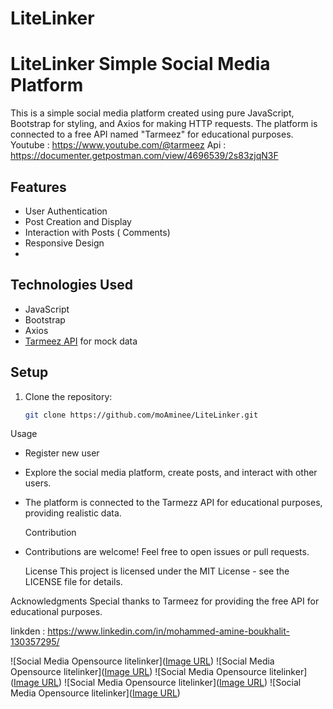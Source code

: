 # LiteLinker
# LiteLinker Simple Social Media Platform

This is a simple social media platform created using pure JavaScript, Bootstrap for styling, and Axios for making HTTP requests. The platform is connected to a free API 
named "Tarmeez" for educational purposes.
Youtube : https://www.youtube.com/@tarmeez
Api : https://documenter.getpostman.com/view/4696539/2s83zjqN3F
## Features

- User Authentication
- Post Creation and Display
- Interaction with Posts ( Comments)
- Responsive Design
- 

## Technologies Used

- JavaScript
- Bootstrap
- Axios
- [Tarmeez API]([https://tarmezz.com/](https://documenter.getpostman.com/view/4696539/2s83zjqN3F)) for mock data

## Setup

1. Clone the repository:

   ```bash
   git clone https://github.com/moAminee/LiteLinker.git

Usage
- Register new user
- Explore the social media platform, create posts, and interact with other users.
- The platform is connected to the Tarmezz API for educational purposes, providing realistic data.

  Contribution
- Contributions are welcome! Feel free to open issues or pull requests.

  License
This project is licensed under the MIT License - see the LICENSE file for details.

Acknowledgments
Special thanks to Tarmeez for providing the free API for educational purposes.

linkden : https://www.linkedin.com/in/mohammed-amine-boukhalit-130357295/


![Social Media Opensource litelinker]([Image URL](https://github.com/moAminee/LiteLinker/blob/main/readme/1.png))
![Social Media Opensource litelinker]([Image URL](https://github.com/moAminee/LiteLinker/blob/main/readme/2.png))
![Social Media Opensource litelinker]([Image URL](https://github.com/moAminee/LiteLinker/blob/main/readme/3.png))
![Social Media Opensource litelinker]([Image URL](https://github.com/moAminee/LiteLinker/blob/main/readme/4.png))
![Social Media Opensource litelinker]([Image URL](https://github.com/moAminee/LiteLinker/blob/main/readme/5.png))
